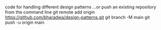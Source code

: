 code for handling different design patterns
…or push an existing repository from the command line
git remote add origin https://github.com/bharadwa/design-patterns.git
git branch -M main
git push -u origin main

